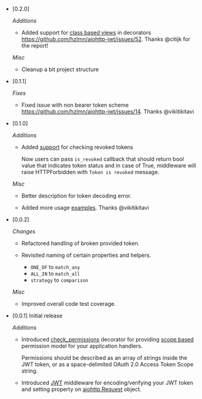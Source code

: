 
- [0.2.0]
  
  *Additions*

  * Added support for [class based views](https://docs.aiohttp.org/en/stable/web_quickstart.html#class-based-views) in decorators https://github.com/hzlmn/aiohttp-jwt/issues/52. Thanks @citijk for the report!

  *Misc*
  
  * Cleanup a bit project structure

- [0.1.1]

  *Fixes*

  * Fixed issue with non bearer token scheme https://github.com/hzlmn/aiohttp-jwt/issues/14. Thanks @vikitikitavi


- [0.1.0]

  *Additions*
  
  * Added [support](https://github.com/hzlmn/aiohttp-jwt/commit/59fce065af9f29c32a7ba8e07e963cc294c2734c) for checking revoked tokens
    
    Now users can pass `is_revoked` callback that should return bool value that indicates token status and in case of True, middleware will raise HTTPForbidden with `Token is revoked` message.

  *Misc*

  * Better description for token decoding error.

  * Added more usage [examples](https://github.com/hzlmn/aiohttp-jwt/pull/12). Thanks @vikitikitavi


- [0.0.2]

  *Changes*

  * Refactored handling of broken provided token.

  * Revisited naming of certain properties and helpers.

    - `ONE_OF` to `match_any`
    - `ALL_IN` to `match_all`
    - `strategy` to `comparison`

  *Misc*

  * Improved overall code test coverage.


- [0.0.1] Initial release

    *Additions*

    * Introduced [check_permissions](https://github.com/hzlmn/aiohttp-jwt/blob/master/aiohttp_jwt/decorators.py#L22-L48) decorator for providing [scope based](https://tools.ietf.org/html/rfc6749#section-3.3) permission model for your application handlers.
    
      Permissions should be described as an array of strings inside the JWT token, or as a space-delimited OAuth 2.0 Access Token Scope string.

    * Introduced [JWT](https://jwt.io/) middleware for encoding/verifying your JWT token and setting property on [aiohttp.Request](https://docs.aiohttp.org/en/stable/web_reference.html#request-and-base-request) object.

